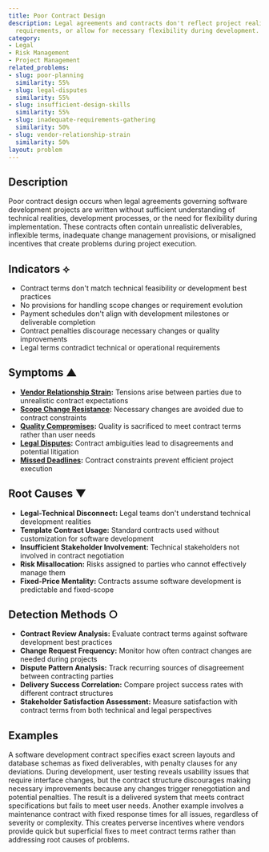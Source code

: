 ```yaml
---
title: Poor Contract Design
description: Legal agreements and contracts don't reflect project realities, technical
  requirements, or allow for necessary flexibility during development.
category:
- Legal
- Risk Management
- Project Management
related_problems:
- slug: poor-planning
  similarity: 55%
- slug: legal-disputes
  similarity: 55%
- slug: insufficient-design-skills
  similarity: 55%
- slug: inadequate-requirements-gathering
  similarity: 50%
- slug: vendor-relationship-strain
  similarity: 50%
layout: problem
---
```


## Description

Poor contract design occurs when legal agreements governing software development projects are written without sufficient understanding of technical realities, development processes, or the need for flexibility during implementation. These contracts often contain unrealistic deliverables, inflexible terms, inadequate change management provisions, or misaligned incentives that create problems during project execution.

## Indicators ⟡

- Contract terms don't match technical feasibility or development best practices
- No provisions for handling scope changes or requirement evolution
- Payment schedules don't align with development milestones or deliverable completion
- Contract penalties discourage necessary changes or quality improvements
- Legal terms contradict technical or operational requirements

## Symptoms ▲

- **[Vendor Relationship Strain](vendor-relationship-strain.md):** Tensions arise between parties due to unrealistic contract expectations
- **[Scope Change Resistance](scope-change-resistance.md):** Necessary changes are avoided due to contract constraints
- **[Quality Compromises](quality-compromises.md):** Quality is sacrificed to meet contract terms rather than user needs
- **[Legal Disputes](legal-disputes.md):** Contract ambiguities lead to disagreements and potential litigation
- **[Missed Deadlines](missed-deadlines.md):** Contract constraints prevent efficient project execution

## Root Causes ▼

- **Legal-Technical Disconnect:** Legal teams don't understand technical development realities
- **Template Contract Usage:** Standard contracts used without customization for software development
- **Insufficient Stakeholder Involvement:** Technical stakeholders not involved in contract negotiation
- **Risk Misallocation:** Risks assigned to parties who cannot effectively manage them
- **Fixed-Price Mentality:** Contracts assume software development is predictable and fixed-scope

## Detection Methods ○

- **Contract Review Analysis:** Evaluate contract terms against software development best practices
- **Change Request Frequency:** Monitor how often contract changes are needed during projects
- **Dispute Pattern Analysis:** Track recurring sources of disagreement between contracting parties
- **Delivery Success Correlation:** Compare project success rates with different contract structures
- **Stakeholder Satisfaction Assessment:** Measure satisfaction with contract terms from both technical and legal perspectives

## Examples

A software development contract specifies exact screen layouts and database schemas as fixed deliverables, with penalty clauses for any deviations. During development, user testing reveals usability issues that require interface changes, but the contract structure discourages making necessary improvements because any changes trigger renegotiation and potential penalties. The result is a delivered system that meets contract specifications but fails to meet user needs. Another example involves a maintenance contract with fixed response times for all issues, regardless of severity or complexity. This creates perverse incentives where vendors provide quick but superficial fixes to meet contract terms rather than addressing root causes of problems.